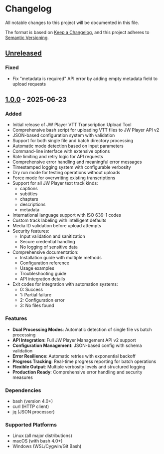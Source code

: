 # Changelog

All notable changes to this project will be documented in this file.

The format is based on [Keep a Changelog](https://keepachangelog.com/en/1.0.0/),
and this project adheres to [Semantic Versioning](https://semver.org/spec/v2.0.0.html).

## [Unreleased]

### Fixed
- Fix "metadata is required" API error by adding empty metadata field to upload requests

## [1.0.0] - 2025-06-23

### Added
- Initial release of JW Player VTT Transcription Upload Tool
- Comprehensive bash script for uploading VTT files to JW Player API v2
- JSON-based configuration system with validation
- Support for both single file and batch directory processing
- Automatic mode detection based on input parameters
- Command-line interface with extensive options
- Rate limiting and retry logic for API requests
- Comprehensive error handling and meaningful error messages
- Timestamped logging system with configurable verbosity
- Dry run mode for testing operations without uploads
- Force mode for overwriting existing transcriptions
- Support for all JW Player text track kinds:
  - captions
  - subtitles
  - chapters
  - descriptions
  - metadata
- International language support with ISO 639-1 codes
- Custom track labeling with intelligent defaults
- Media ID validation before upload attempts
- Security features:
  - Input validation and sanitization
  - Secure credential handling
  - No logging of sensitive data
- Comprehensive documentation:
  - Installation guide with multiple methods
  - Configuration reference
  - Usage examples
  - Troubleshooting guide
  - API integration details
- Exit codes for integration with automation systems:
  - 0: Success
  - 1: Partial failure
  - 2: Configuration error
  - 3: No files found

### Features
- **Dual Processing Modes**: Automatic detection of single file vs batch processing
- **API Integration**: Full JW Player Management API v2 support
- **Configuration Management**: JSON-based config with schema validation
- **Error Resilience**: Automatic retries with exponential backoff
- **Progress Tracking**: Real-time progress reporting for batch operations
- **Flexible Output**: Multiple verbosity levels and structured logging
- **Production Ready**: Comprehensive error handling and security measures

### Dependencies
- bash (version 4.0+)
- curl (HTTP client)
- jq (JSON processor)

### Supported Platforms
- Linux (all major distributions)
- macOS (with bash 4.0+)
- Windows (WSL/Cygwin/Git Bash)

[Unreleased]: https://github.com/yourusername/jw-player-vtt-upload/compare/v1.0.0...HEAD
[1.0.0]: https://github.com/yourusername/jw-player-vtt-upload/releases/tag/v1.0.0